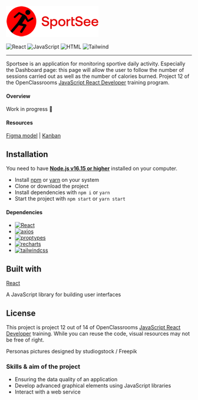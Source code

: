 ![LogoSportsee](public/img/logo_sportsee.png)

![React](https://img.shields.io/badge/react-%2320232a.svg?style=for-the-badge&logo=react&logoColor=%2361DAFB)
![JavaScript](https://img.shields.io/badge/javascript-%23323330.svg?style=for-the-badge&logo=javascript&logoColor=%23F7DF1E)
![HTML](https://img.shields.io/badge/HTML5-E34F26?style=for-the-badge&logo=html5&logoColor=white)
![Tailwind](https://img.shields.io/badge/Tailwind_CSS-38B2AC?style=for-the-badge&logo=tailwind-css&logoColor=white)

---

Sportsee is an application for monitoring sportive daily activity. Especially the Dashboard page: this page will allow the user to follow the number of sessions carried out as well as the number of calories burned.
Project 12 of the OpenClassrooms [JavaScript React Developer](https://openclassrooms.com/fr/paths/516-developpeur-dapplication-javascript-react) training program.

#### Overview

Work in progress 🚧

#### Resources

[Figma model](https://www.figma.com/file/BMomGVZqLZb811mDMShpLu/UI-design-Sportify-FR?node-id=0%3A1) | [Kanban](https://www.notion.so/Tableau-de-bord-SportSee-6686aa4b5f44417881a4884c9af5669e)

## Installation

You need to have **[Node.js v16.15 or higher](https://nodejs.org/en/)** installed on your computer.

- Install [npm](https://www.npmjs.com/) or [yarn](https://yarnpkg.com/) on your system
- Clone or download the project
- Install dependencies with `npm i` or `yarn`
- Start the project with `npm start` or `yarn start`

#### Dependencies

- [![React](https://img.shields.io/github/package-json/dependency-version/zedsc/sportsee/react)](https://reactjs.org/)
- [![axios](https://img.shields.io/github/package-json/dependency-version/zedsc/sportsee/axios)](https://axios-http.com/docs/intro)
- [![proptypes](https://img.shields.io/github/package-json/dependency-version/zedsc/sportsee/prop-types)](https://reactjs.org/docs/typechecking-with-proptypes.html#gatsby-focus-wrapper)
- [![recharts](https://img.shields.io/github/package-json/dependency-version/zedsc/sportsee/recharts)](https://recharts.org/en-US/)
- [![tailwindcss](https://img.shields.io/github/package-json/dependency-version/zedsc/sportsee/tailwindcss)](https://tailwindcss.com/)

## Built with

[React](https://reactjs.org/)

A JavaScript library for building user interfaces

## License

This project is project 12 out of 14 of OpenClassrooms [JavaScript React Developer](https://openclassrooms.com/fr/paths/516-developpeur-dapplication-javascript-react) training. While you can reuse the code, visual resources may not be free of right.

Personas pictures designed by studiogstock / Freepik

### Skills & aim of the project

- Ensuring the data quality of an application
- Develop advanced graphical elements using JavaScript libraries
- Interact with a web service
